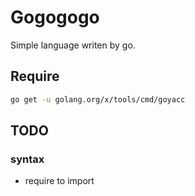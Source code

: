 # Gogogogo

Simple language writen by go.

## Require

```sh
go get -u golang.org/x/tools/cmd/goyacc
```

## TODO

### syntax

+ require to import
